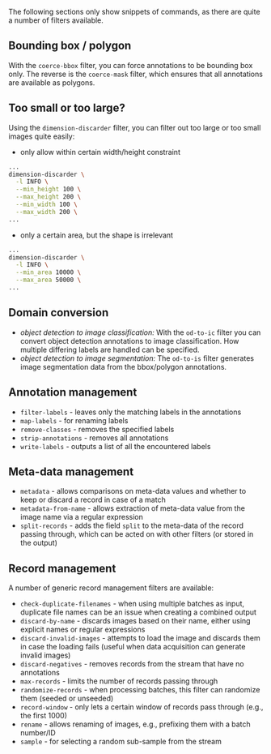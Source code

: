 The following sections only show snippets of commands, as there are quite a number of filters available.

## Bounding box / polygon

With the `coerce-bbox` filter, you can force annotations to be bounding box only.
The reverse is the `coerce-mask` filter, which ensures that all annotations are available as polygons.


## Too small or too large?

Using the `dimension-discarder` filter, you can filter out too large or too small images quite easily:

* only allow within certain width/height constraint

```bash
...
dimension-discarder \
  -l INFO \
  --min_height 100 \
  --max_height 200 \
  --min_width 100 \
  --max_width 200 \
...
```

* only a certain area, but the shape is irrelevant

```bash
...
dimension-discarder \
  -l INFO \
  --min_area 10000 \
  --max_area 50000 \
...
```

## Domain conversion

* *object detection to image classification:* With the `od-to-ic` filter you can convert object detection 
  annotations to image classification. How multiple differing labels are handled can be specified.
* *object detection to image segmentation:* The `od-to-is` filter generates image segmentation data 
  from the bbox/polygon annotations.


## Annotation management

* `filter-labels` - leaves only the matching labels in the annotations
* `map-labels` - for renaming labels
* `remove-classes` - removes the specified labels
* `strip-annotations` - removes all annotations
* `write-labels` - outputs a list of all the encountered labels


## Meta-data management

* `metadata` - allows comparisons on meta-data values and whether to keep or discard a record in case of a match
* `metadata-from-name` - allows extraction of meta-data value from the image name via a regular expression
* `split-records` - adds the field `split` to the meta-data of the record passing through, which can be acted on with other filters (or stored in the output)


## Record management

A number of generic record management filters are available:

* `check-duplicate-filenames` - when using multiple batches as input, duplicate file names can be an issue when creating a combined output
* `discard-by-name` - discards images based on their name, either using explicit names or regular expressions
* `discard-invalid-images` - attempts to load the image and discards them in case the loading fails (useful when data acquisition can generate invalid images)
* `discard-negatives` - removes records from the stream that have no annotations
* `max-records` - limits the number of records passing through
* `randomize-records` - when processing batches, this filter can randomize them (seeded or unseeded)
* `record-window` - only lets a certain window of records pass through (e.g., the first 1000)
* `rename` - allows renaming of images, e.g., prefixing them with a batch number/ID
* `sample` - for selecting a random sub-sample from the stream
